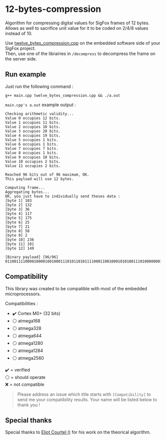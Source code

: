 # 12-bytes-compression
Algorithm for compressing digital values for SigFox frames of 12 bytes.  
Allows as well to sacrifice unit value for it to be coded on 2/4/8 values instead of 10. 

Use [twelve_bytes_compression.cpp](./twelve_bytes_compression.cpp) on the embedded software side of your SigFox project.  
Then, use one of the librairies in `/decompress` to decompress the frame on the server side.

## Run example

Just run the following command :

```
g++ main.cpp twelve_bytes_compression.cpp && ./a.out
```

`main.cpp's a.out` example output :

```
Checking arithmetic validity...
Value 0 occupies 12 bits.
Value 1 occupies 11 bits.
Value 2 occupies 10 bits.
Value 3 occupies 20 bits.
Value 4 occupies 19 bits.
Value 5 occupies 1 bits.
Value 6 occupies 1 bits.
Value 7 occupies 7 bits.
Value 8 occupies 1 bits.
Value 9 occupies 10 bits.
Value 10 occupies 2 bits.
Value 11 occupies 2 bits.

Reached 96 bits out of 96 maximum, OK.
This payload will use 12 bytes.

Computing frame...
Aggregating bytes...
OK, you just have to individually send theses data :
[byte 1] 103
[byte 2] 132
[byte 3] 36
[byte 4] 117
[byte 5] 175
[byte 6] 25
[byte 7] 21
[byte 8] 58
[byte 9] 2
[byte 10] 236
[byte 11] 101
[byte 12] 149

[Binary payload] [96/96] 011001111000010000100100011101011010111100011001000101010011101000000010111011000110010110010101
```

## Compatibility

This library was created to be compatible with most of the embedded microprocessors.

Compatibilities :
- :heavy_check_mark: Cortex M0+ (32 bits)
- :white_circle: atmega168
- :white_circle: atmega328
- :white_circle: atmega644
- :white_circle: atmega1280
- :white_circle: atmega1284
- :white_circle: atmega2560

:heavy_check_mark: = verified  
:white_circle: = should operate  
:x: = not compatible

> Please address an issue which title starts with `[Compatibility]` to send me your compatibility results. Your name will be listed below to thank you !

## Special thanks

Special thanks to [Eliot Courtel ()](https://github.com/) for his work on the theorical algorithm.

